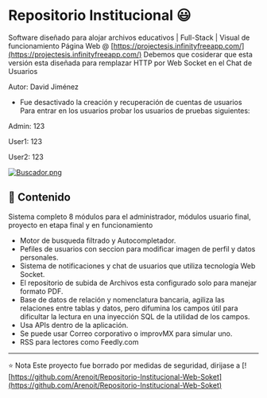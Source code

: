 # Repositorio Institucional 😃
Software diseñado para alojar archivos educativos | Full-Stack | Visual de funcionamiento Página Web @ [https://projectesis.infinityfreeapp.com/](https://projectesis.infinityfreeapp.com/)
Debemos que cosiderar que esta versión esta diseñada para remplazar HTTP por Web Socket en el Chat de Usuarios

Autor: David Jiménez

- Fue desactivado la creación y recuperación de cuentas de usuarios
Para entrar en los usuarios probar los usuarios de pruebas siguientes:

Admin: 123

User1: 123

User2: 123

[![Buscador.png](https://i.postimg.cc/FKPwPVL9/Buscador.png)](https://postimg.cc/Y4WX0gRV)

## 👯 Contenido
Sistema completo 8 módulos para el administrador, módulos usuario final, proyecto en etapa final y en funcionamiento
- Motor de busqueda filtrado y Autocompletador.
- Pefiles de usuarios con seccion para modificar imagen de perfil y datos personales.
- Sistema de notificaciones y chat de usuarios que utiliza tecnología Web Socket.
- El repositorio de subida de Archivos esta configurado solo para manejar formato PDF.
- Base de datos de relación y nomenclatura bancaria, agiliza las relaciones entre tablas y datos, pero difumina los campos
  útil para dificultar la lectura en una inyección SQL de la utilidad de los campos.
- Usa APIs dentro de la aplicación.
- Se puede usar Correo corporativo o improvMX para simular uno.
- RSS para lectores como Feedly.com

---
⭐️ Nota
Este proyecto fue borrado por medidas de seguridad, dirijase a [![https://github.com/Arenoit/Repositorio-Institucional-Web-Soket](https://github.com/Arenoit/Repositorio-Institucional-Web-Soket)
